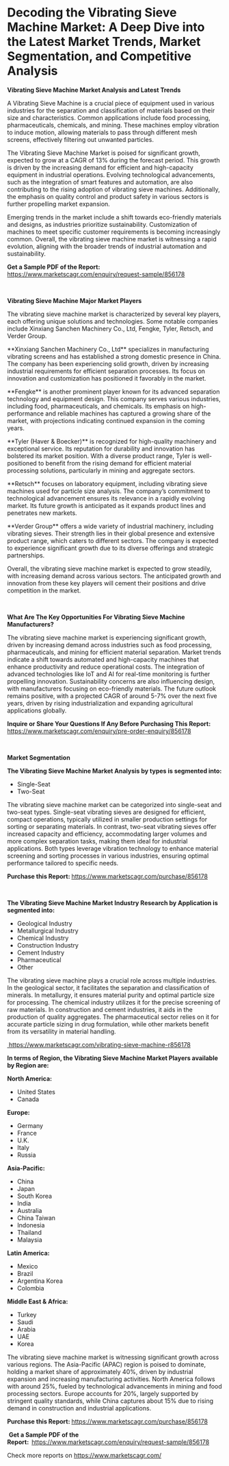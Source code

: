 <p><h1>Decoding the Vibrating Sieve Machine Market: A Deep Dive into the Latest Market Trends, Market Segmentation, and Competitive Analysis</h1></p><p><strong>Vibrating Sieve Machine Market Analysis and Latest Trends</strong></p>
<p><p>A Vibrating Sieve Machine is a crucial piece of equipment used in various industries for the separation and classification of materials based on their size and characteristics. Common applications include food processing, pharmaceuticals, chemicals, and mining. These machines employ vibration to induce motion, allowing materials to pass through different mesh screens, effectively filtering out unwanted particles.</p><p>The Vibrating Sieve Machine Market is poised for significant growth, expected to grow at a CAGR of 13% during the forecast period. This growth is driven by the increasing demand for efficient and high-capacity equipment in industrial operations. Evolving technological advancements, such as the integration of smart features and automation, are also contributing to the rising adoption of vibrating sieve machines. Additionally, the emphasis on quality control and product safety in various sectors is further propelling market expansion. </p><p>Emerging trends in the market include a shift towards eco-friendly materials and designs, as industries prioritize sustainability. Customization of machines to meet specific customer requirements is becoming increasingly common. Overall, the vibrating sieve machine market is witnessing a rapid evolution, aligning with the broader trends of industrial automation and sustainability.</p></p>
<p><strong>Get a Sample PDF of the Report:&nbsp;</strong> <a href="https://www.marketscagr.com/enquiry/request-sample/856178?utm_campaign=2239&utm_medium=2&utm_source=Github&utm_content=ia&utm_term=16022025&utm_id=vibrating-sieve-machine">https://www.marketscagr.com/enquiry/request-sample/856178</a></p>
<p>&nbsp;</p>
<p><strong>Vibrating Sieve Machine Major Market Players</strong></p>
<p><p>The vibrating sieve machine market is characterized by several key players, each offering unique solutions and technologies. Some notable companies include Xinxiang Sanchen Machinery Co., Ltd, Fengke, Tyler, Retsch, and Verder Group.</p><p>**Xinxiang Sanchen Machinery Co., Ltd** specializes in manufacturing vibrating screens and has established a strong domestic presence in China. The company has been experiencing solid growth, driven by increasing industrial requirements for efficient separation processes. Its focus on innovation and customization has positioned it favorably in the market.</p><p>**Fengke** is another prominent player known for its advanced separation technology and equipment design. This company serves various industries, including food, pharmaceuticals, and chemicals. Its emphasis on high-performance and reliable machines has captured a growing share of the market, with projections indicating continued expansion in the coming years.</p><p>**Tyler (Haver & Boecker)** is recognized for high-quality machinery and exceptional service. Its reputation for durability and innovation has bolstered its market position. With a diverse product range, Tyler is well-positioned to benefit from the rising demand for efficient material processing solutions, particularly in mining and aggregate sectors.</p><p>**Retsch** focuses on laboratory equipment, including vibrating sieve machines used for particle size analysis. The company’s commitment to technological advancement ensures its relevance in a rapidly evolving market. Its future growth is anticipated as it expands product lines and penetrates new markets.</p><p>**Verder Group** offers a wide variety of industrial machinery, including vibrating sieves. Their strength lies in their global presence and extensive product range, which caters to different sectors. The company is expected to experience significant growth due to its diverse offerings and strategic partnerships.</p><p>Overall, the vibrating sieve machine market is expected to grow steadily, with increasing demand across various sectors. The anticipated growth and innovation from these key players will cement their positions and drive competition in the market.</p></p>
<p>&nbsp;</p>
<p><strong>What Are The Key Opportunities For Vibrating Sieve Machine Manufacturers?</strong></p>
<p><p>The vibrating sieve machine market is experiencing significant growth, driven by increasing demand across industries such as food processing, pharmaceuticals, and mining for efficient material separation. Market trends indicate a shift towards automated and high-capacity machines that enhance productivity and reduce operational costs. The integration of advanced technologies like IoT and AI for real-time monitoring is further propelling innovation. Sustainability concerns are also influencing design, with manufacturers focusing on eco-friendly materials. The future outlook remains positive, with a projected CAGR of around 5-7% over the next five years, driven by rising industrialization and expanding agricultural applications globally.</p></p>
<p><strong>Inquire or Share Your Questions If Any Before Purchasing This Report:</strong> <a href="https://www.marketscagr.com/enquiry/pre-order-enquiry/856178?utm_campaign=2239&utm_medium=2&utm_source=Github&utm_content=ia&utm_term=16022025&utm_id=vibrating-sieve-machine">https://www.marketscagr.com/enquiry/pre-order-enquiry/856178</a></p>
<p>&nbsp;</p>
<p><strong>Market Segmentation</strong></p>
<p><strong>The Vibrating Sieve Machine Market Analysis by types is segmented into:</strong></p>
<p><ul><li>Single-Seat</li><li>Two-Seat</li></ul></p>
<p><p>The vibrating sieve machine market can be categorized into single-seat and two-seat types. Single-seat vibrating sieves are designed for efficient, compact operations, typically utilized in smaller production settings for sorting or separating materials. In contrast, two-seat vibrating sieves offer increased capacity and efficiency, accommodating larger volumes and more complex separation tasks, making them ideal for industrial applications. Both types leverage vibration technology to enhance material screening and sorting processes in various industries, ensuring optimal performance tailored to specific needs.</p></p>
<p><strong>Purchase this Report:&nbsp;</strong><a href="https://www.marketscagr.com/purchase/856178?utm_campaign=2239&utm_medium=2&utm_source=Github&utm_content=ia&utm_term=16022025&utm_id=vibrating-sieve-machine">https://www.marketscagr.com/purchase/856178</a></p>
<p>&nbsp;</p>
<p><strong>The Vibrating Sieve Machine Market Industry Research by Application is segmented into:</strong></p>
<p><ul><li>Geological Industry</li><li>Metallurgical Industry</li><li>Chemical Industry</li><li>Construction Industry</li><li>Cement Industry</li><li>Pharmaceutical</li><li>Other</li></ul></p>
<p><p>The vibrating sieve machine plays a crucial role across multiple industries. In the geological sector, it facilitates the separation and classification of minerals. In metallurgy, it ensures material purity and optimal particle size for processing. The chemical industry utilizes it for the precise screening of raw materials. In construction and cement industries, it aids in the production of quality aggregates. The pharmaceutical sector relies on it for accurate particle sizing in drug formulation, while other markets benefit from its versatility in material handling.</p></p>
<p><a href="https://www.marketscagr.com/vibrating-sieve-machine-r856178?utm_campaign=2239&utm_medium=2&utm_source=Github&utm_content=ia&utm_term=16022025&utm_id=vibrating-sieve-machine">&nbsp;https://www.marketscagr.com/vibrating-sieve-machine-r856178</a></p>
<p><strong>In terms of Region, the Vibrating Sieve Machine Market Players available by Region are:</strong></p>
<p>
    <p> <strong> North America: </strong>
        <ul>
            <li>United States</li>
            <li>Canada</li>
        </ul>
        </p> 
    <p> <strong> Europe: </strong>
        <ul>
            <li>Germany</li>
            <li>France</li>
            <li>U.K.</li>
            <li>Italy</li>
            <li>Russia</li>
        </ul>
        </p> 
    <p> <strong> Asia-Pacific: </strong>
        <ul>
            <li>China</li>
            <li>Japan</li>
            <li>South Korea</li>
            <li>India</li>
            <li>Australia</li>
            <li>China Taiwan</li>
            <li>Indonesia</li>
            <li>Thailand</li>
            <li>Malaysia</li>
        </ul>
        </p> 
    <p> <strong> Latin America: </strong>
        <ul>
            <li>Mexico</li>
            <li>Brazil</li>
            <li>Argentina Korea</li>
            <li>Colombia</li>
        </ul>
        </p> 
    <p> <strong> Middle East & Africa: </strong>
        <ul>
            <li>Turkey</li>
            <li>Saudi</li>
            <li>Arabia</li>
            <li>UAE</li>
            <li>Korea</li>
        </ul>
    </p>
    </p>
<p><p>The vibrating sieve machine market is witnessing significant growth across various regions. The Asia-Pacific (APAC) region is poised to dominate, holding a market share of approximately 40%, driven by industrial expansion and increasing manufacturing activities. North America follows with around 25%, fueled by technological advancements in mining and food processing sectors. Europe accounts for 20%, largely supported by stringent quality standards, while China captures about 15% due to rising demand in construction and industrial applications.</p></p>
<p><strong>Purchase this Report: </strong><a href="https://www.marketscagr.com/purchase/856178?utm_campaign=2239&utm_medium=2&utm_source=Github&utm_content=ia&utm_term=16022025&utm_id=vibrating-sieve-machine">https://www.marketscagr.com/purchase/856178</a></p>
<p>&nbsp;<strong>Get a Sample PDF of the Report:&nbsp;&nbsp;</strong><a href="https://www.marketscagr.com/enquiry/request-sample/856178?utm_campaign=2239&utm_medium=2&utm_source=Github&utm_content=ia&utm_term=16022025&utm_id=vibrating-sieve-machine">https://www.marketscagr.com/enquiry/request-sample/856178</a></p>
<p><strong></strong></p>
<p>Check more reports on <a href="https://www.marketscagr.com/?utm_campaign=2239&utm_medium=2&utm_source=Github&utm_content=ia&utm_term=16022025&utm_id=vibrating-sieve-machine">https://www.marketscagr.com/</a></p>